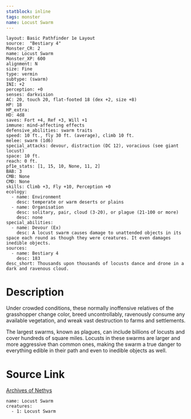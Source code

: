 ```yaml
---
statblock: inline
tags: monster
name: Locust Swarm
---
```

```statblock
layout: Basic Pathfinder 1e Layout
source:  "Bestiary 4"
Monster_CR: 2
name: Locust Swarm
Monster_XP: 600
alignment: N
size: Fine
type: vermin
subtype: (swarm)
INI: +2
perception: +0
senses: darkvision
AC: 20, touch 20, flat-footed 18 (dex +2, size +8)
HP: 18
HP_extra: 
HD: 4d8
saves: Fort +4, Ref +3, Will +1
immune: mind-affecting effects
defensive_abilities: swarm traits
speed: 10 ft., fly 30 ft. (average), climb 10 ft.
melee: swarm (1d6)
special_attacks: devour, distraction (DC 12), voracious (see giant locust)
space: 10 ft.
reach: 0 ft.
pf1e_stats: [1, 15, 10, None, 11, 2]
BAB: 3
CMB: None
CMD: None
skills: Climb +3, Fly +10, Perception +0
ecology:
  - name: Environment
    desc: temperate or warm deserts or plains
  - name: Organisation
    desc: solitary, pair, cloud (3-20), or plague (21-100 or more)
    desc: none
special_abilities:
  - name: Devour (Ex)
    desc: A locust swarm causes damage to unattended objects in its space each round as though they were creatures. It even damages inedible objects.
sources:
  - name: Bestiary 4
    desc: 183
desc_short: Thousands upon thousands of locusts dance and drone in a dark and ravenous cloud.
```
# Description
Under crowded conditions, these normally inoffensive relatives of the grasshopper change color, breed uncontrollably, ravenously consume any available vegetation, and wreak vast destruction to farms and settlements.

The largest swarms, known as plagues, can include billions of locusts and cover hundreds of square miles. Locusts in these swarms are larger and more aggressive than common ones, making the swarm a true danger to everything edible in their path and even to inedible objects as well.
# Source Link
[Archives of Nethys](https://aonprd.com/MonsterDisplay.aspx?ItemName=Locust%20Swarm)
```encounter-table
name: Locust Swarm
creatures:
  - 1: Locust Swarm
```
